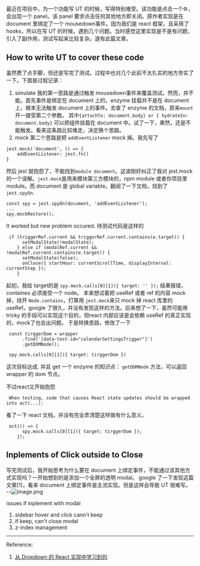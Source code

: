 最近在项目中，为一个功能写 UT 的时候，写得特别难受。该功能是点击一个⚙，会出现一个 panel。该 panel 要求点击任何其他地方即关闭。原作者实现是在 document 里绑定了一个 mousedown事件。因为我们是 react 框架，且采用了 hooks，所以在写 UT 的时候，遇到几个问题。当时感觉这里实现是不是有问题，引入了副作用，测试写起来比较复杂。遂有此篇文章。
## How to write UT to cover these code
虽然费了点手脚，但还是写完了测试。过程中也对几个此前不太扎实的地方夯实了一下。下面是过程记录：
1. simulate 
我的第一思路是通过触发 mousedown事件来覆盖测试。然而，并不能。首先事件是绑定在 document 上的，enzyme 挂载并不是在 document 上，根本无法触发 document 上的事件。去查了 enzyme 的文档，原来`mount`开一接受第二个参数。
其中`{attachTo: document.body} or { hydrateIn: document.body}` 可以把组件挂载在 document 中。试了一下，果然，还是不能触发。看来这条路比较难走，决定换个思路。
2. mock
第二个思路是把 `addEventListener` mock 掉。我先写了
```
jest.mock('document', () => {
	addEventListener: jest.fn()
}
```
然后 jest 就抱怨了，不能找到`module document`。这波刚好纠正了我对 jest.mock 的一个误解。`jest.mock`是用来模块第三方模块的，npm module 或者你项目里 module。而 document 是 global variable。翻阅了一下文档，找到了`jest.spyOn`.

```
const spy = jest.spyOn(document, 'addEventListener');
...
spy.mockRestore();
```
It worked but new problem occured.
待测试代码是这样的
```
 if (triggerRef.current && triggerRef.current.contains(e.target)) {
      setModalState(!modalState);
    } else if (modalRef.current && !modalRef.current.contains(e.target)) {
      setModalState(false);
      onClose({ startHour: currentScrollTime, displayInterval: currentStep });
    }
```
起初，我给 target的是
`spy.mock.calls[0][1]({ target: '' });`
结果报错，containes 必须接受一个 node。
本来想试着把 useRef 或者 ref 的内容 mock 掉，绕开 `Node.contains`，打算用 `jest.mock`来只 mock 掉 react 库里的 useRef。google 了很久，并没有发现这样的方法。后来想了一下，虽然可能用 tricky 的手段可以实现这个目的，但react 内部应该是会依赖 useRef 的真正实现的，mock了也会出问题。
于是转换思路，修改了一下

```
 const tirggerDom = wrapper
      .find('[data-test-id="calendarSettingsTrigger"]')
      .getDOMNode();

 spy.mock.calls[0][1]({ target: tirggerDom })
```
这次目标达成. 并且 get 一个 enzyme 的知识点：
`getDOMNode` 方法，可以返回 wrapper 的 dom 节点。

不过react又开始抱怨
```
 When testing, code that causes React state updates should be wrapped into act(...):
```
看了一下 react 文档，并没有完全弄清楚这样做有什么意义。
```
 act(() => {
      spy.mock.calls[0][1]({ target: tirggerDom });
    });
```
## Inplements of Click outside to Close
写完测试后，我开始思考为什么要在 document 上绑定事件，不能通过该其他方式实现吗？一开始想到的是添加一个全屏的透明 modal。
google 了一下发现这篇文章[1]，看来 document 上绑定事件是主流实现。但是这样会导致 UT 很难写。
--![image.png](0)

issues if inplement with modal
1. sidebar hover and click cann't keep
2. if keep, can't close modal
3. z-index management

----

Reference:
1. [从 Dropdown 的 React 实现中学习到的
](https://juejin.im/post/5bb1812a6fb9a05d082a3361)
